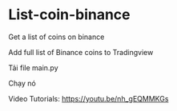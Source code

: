# List-coin-binance

Get a list of coins on binance

Add full list of Binance coins to Tradingview

Tải file main.py

Chạy nó

Video Tutorials: https://youtu.be/nh_gEQMMKGs
